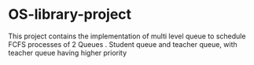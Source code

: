 # OS-library-project
This project contains the implementation of multi level queue to schedule FCFS processes of 2 Queues . Student queue and teacher queue, with teacher queue having higher priority
